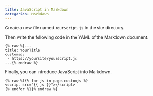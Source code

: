 ```yaml
---
title: JavaScript in Markdown
categories: Markdown
---
```


Create a new file named `YourScript.js` in the site directory.

Then write the following code in the YAML of the Markdown document.

```text
{% raw %}---
title: YourTitle
customjs:
 - https://yoursite/yourscript.js
---{% endraw %}
```

Finally, you can introduce JavaScript into Markdown.

```text
{% raw %}{% for js in page.customjs %}
<script src="{{ js }}"></script>
{% endfor %}{% endraw %}
```